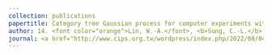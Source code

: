 ```yaml
---
collection: publications
papertitle: Category tree Gaussian process for computer experiments with many-category qualitative factors and application to cooling system design
author: 14. <font color="orange">Lin, W.-A.</font>, <b>Sung, C.-L.</b>, and Chen, R.-B. (2022+)
journal: <a href="http://www.cips.org.tw/wordpress/index.php/2022/08/04/prize-111/"> [C. Z. Wei Memorial Award from CIPS] </a>
---
```

